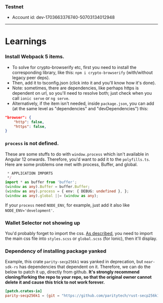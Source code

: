 
### Testnet
- Account id: dev-1703663376740-50703134012948

---
# Learnings

### Install Webpack 5 items. 
- To solve for crypto-browserify etc, first you need to install the corresponding library, like this: `npm i crypto-browserify` (with/without legacy peer deps).
- Then, add it to tsconfig.json (click into it and you'll know how it's done). 
- Note: sometimes, there are dependencies, like perhaps https is dependent on url, so you'll need to resolve both; just check when you call `ionic serve` or `ng serve`. 
- Alternatively, if the item isn't needed, inside `package.json`, you can add (at the same level as "dependencies" and "devDependencies") this: 
```json
"browser": {
    "http": false,
    "https": false,
}
```

### `process` is not defined. 
These are some stuffs to do with `window.process` which isn't available in Angular 12 onwards. Therefore, you'd want to add it to the `polyfills.ts`. Here are some problems one met with process, Buffer, and global. 
```ts
 * APPLICATION IMPORTS
 */
import * as buffer from 'buffer';
(window as any).Buffer = buffer.Buffer;
(window as any).process = { env: { DEBUG: undefined }, };
(window as any).global ||= (window as any);
```

If your `process` need `NODE_ENV`, for example, just add it also like `NODE_ENV='development'`. 

### Wallet Selector not showing up
You'd probably forget to import the css. [As described](https://github.com/near/wallet-selector/tree/main/packages/modal-ui), you need to import the main css file into `styles.scss` or `global.scss` (for Ionic), then it'll display. 

### Dependency of installing package yanked
Example, this crate `parity-secp256k1` was yanked in deprecation, but `near-sdk-rs` has dependencies that dependent on it. Therefore, we can do the below to patch it up, directly from github. **It's strongly recommend cloning/forking the repo to your repo, so that the original owner cannot delete it and cause this trick to not work forever.**
```toml
[patch.crates-io]
parity-secp256k1 = {git = "https://github.com/paritytech/rust-secp256k1"}
```